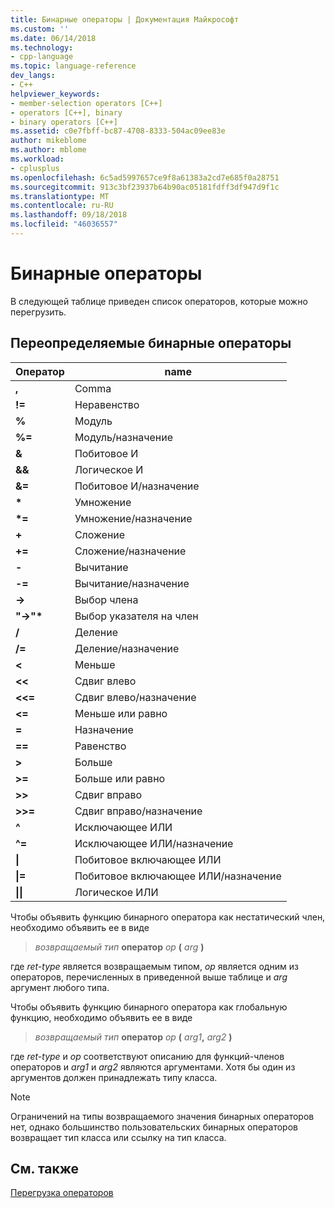 ```yaml
---
title: Бинарные операторы | Документация Майкрософт
ms.custom: ''
ms.date: 06/14/2018
ms.technology:
- cpp-language
ms.topic: language-reference
dev_langs:
- C++
helpviewer_keywords:
- member-selection operators [C++]
- operators [C++], binary
- binary operators [C++]
ms.assetid: c0e7fbff-bc87-4708-8333-504ac09ee83e
author: mikeblome
ms.author: mblome
ms.workload:
- cplusplus
ms.openlocfilehash: 6c5ad5997657ce9f8a61383a2cd7e685f0a28751
ms.sourcegitcommit: 913c3bf23937b64b90ac05181fdff3df947d9f1c
ms.translationtype: MT
ms.contentlocale: ru-RU
ms.lasthandoff: 09/18/2018
ms.locfileid: "46036557"
---
```

# <a name="binary-operators"></a>Бинарные операторы

В следующей таблице приведен список операторов, которые можно перегрузить.

## <a name="redefinable-binary-operators"></a>Переопределяемые бинарные операторы

|Оператор|name|
|--------------|----------|
|**,**|Comma|
|**\!=**|Неравенство|
|**%**|Модуль|
|**%=**|Модуль/назначение|
|**&**|Побитовое И|
|**&&**|Логическое И|
|**&=**|Побитовое И/назначение|
|**&#42;**|Умножение|
|**&#42;=**|Умножение/назначение|
|**+**|Сложение|
|**+=**|Сложение/назначение|
|**-**|Вычитание|
|**-=**|Вычитание/назначение|
|**->**|Выбор члена|
|**"->"&#42;**|Выбор указателя на член|
|**/**|Деление|
|**/=**|Деление/назначение|
|**<**|Меньше|
|**<<**|Сдвиг влево|
|**<<=**|Сдвиг влево/назначение|
|**<=**|Меньше или равно|
|**=**|Назначение|
|**==**|Равенство|
|**>**|Больше|
|**>=**|Больше или равно|
|**>>**|Сдвиг вправо|
|**>>=**|Сдвиг вправо/назначение|
|**^**|Исключающее ИЛИ|
|**^=**|Исключающее ИЛИ/назначение|
|**&#124;**|Побитовое включающее ИЛИ|
|**&#124;=**|Побитовое включающее ИЛИ/назначение|
|**&#124;&#124;**|Логическое ИЛИ|

Чтобы объявить функцию бинарного оператора как нестатический член, необходимо объявить ее в виде

> *возвращаемый тип* **оператор** *op* **(** *arg* **)**

где *ret-type* является возвращаемым типом, *op* является одним из операторов, перечисленных в приведенной выше таблице и *arg* аргумент любого типа.

Чтобы объявить функцию бинарного оператора как глобальную функцию, необходимо объявить ее в виде

> *возвращаемый тип* **оператор** *op* **(** _arg1_**,** _arg2_ **)**

где *ret-type* и *op* соответствуют описанию для функций-членов операторов и *arg1* и *arg2* являются аргументами. Хотя бы один из аргументов должен принадлежать типу класса.

> [!NOTE]
> Ограничений на типы возвращаемого значения бинарных операторов нет, однако большинство пользовательских бинарных операторов возвращает тип класса или ссылку на тип класса.

## <a name="see-also"></a>См. также

[Перегрузка операторов](../cpp/operator-overloading.md)